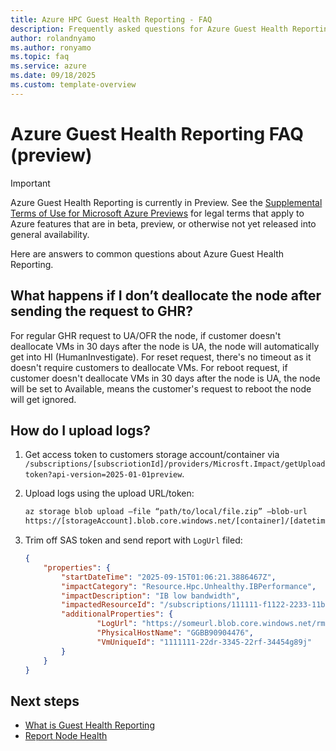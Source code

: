 ```yaml
---
title: Azure HPC Guest Health Reporting - FAQ 
description: Frequently asked questions for Azure Guest Health Reporting.
author: rolandnyamo 
ms.author: ronyamo 
ms.topic: faq 
ms.service: azure 
ms.date: 09/18/2025 
ms.custom: template-overview 
---
```


# Azure Guest Health Reporting FAQ (preview)
> [!IMPORTANT]
> Azure Guest Health Reporting is currently in Preview. See the [Supplemental Terms of Use for Microsoft Azure Previews](https://azure.microsoft.com/support/legal/preview-supplemental-terms/) for legal terms that apply to Azure features that are in beta, preview, or otherwise not yet released into general availability.

Here are answers to common questions about Azure Guest Health Reporting.

## What happens if I don’t deallocate the node after sending the request to GHR?

For regular GHR request to UA/OFR the node, if customer doesn't deallocate VMs in 30 days after the node is UA, the node will automatically get into HI (HumanInvestigate). For reset request, there's no timeout as it doesn't require customers to deallocate VMs. For reboot request, if customer doesn't deallocate VMs in 30 days after the node is UA, the node will be set to Available, means the customer's request to reboot the node will get ignored.

## How do I upload logs?

1. Get access token to customers storage account/container via
`/subscriptions/[subscriotionId]/providers/Microsft.Impact/getUploadtoken?api-version=2025-01-01preview`.

2. Upload logs using the upload URL/token:
    ```bash
    az storage blob upload –file “path/to/local/file.zip” –blob-url
    https://[storageAccount].blob.core.windows.net/[container]/[datetime]_[randomHash].zip?[SasToken]
    ```
3. Trim off SAS token and send report with `LogUrl` filed:
    ```json
    {
        "properties": {
            "startDateTime": "2025-09-15T01:06:21.3886467Z",
            "impactCategory": "Resource.Hpc.Unhealthy.IBPerformance",
            "impactDescription": "IB low bandwidth",
            "impactedResourceId": "/subscriptions/111111-f1122-2233-11bc-bb00123/resourceGroups/<rg_name>/providers/Microsoft.Compute/virtualMachines/<vm_name>",
            "additionalProperties": {
                    "LogUrl": "https://someurl.blob.core.windows.net/rma",
                    "PhysicalHostName": "GGBB90904476",
                    "VmUniqueId": "1111111-22dr-3345-22rf-34454g89j"
            }
        }
    }

    ```

## Next steps
* [What is Guest Health Reporting](guest-health-overview.md)
* [Report Node Health](guest-health-impact-report.md)
